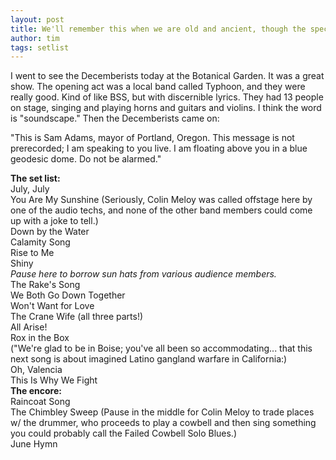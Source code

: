 ```yaml
---
layout: post
title: We'll remember this when we are old and ancient, though the specifics might be vague...
author: tim
tags: setlist
---
```

I went to see the Decemberists today at the Botanical Garden. It was a great show. The opening act was a local band called Typhoon, and they were really good. Kind of like BSS, but with discernible lyrics. They had 13 people on stage, singing and playing horns and guitars and violins. I think the word is "soundscape." Then the Decemberists came on:  
  
"This is Sam Adams, mayor of Portland, Oregon. This message is not prerecorded; I am speaking to you live. I am floating above you in a blue geodesic dome. Do not be alarmed."  
  
**The set list:**  
July, July  
You Are My Sunshine (Seriously, Colin Meloy was called offstage here by one of the audio techs, and none of the other band members could come up with a joke to tell.)  
Down by the Water  
Calamity Song  
Rise to Me  
Shiny  
*Pause here to borrow sun hats from various audience members.*  
The Rake's Song  
We Both Go Down Together  
Won't Want for Love  
The Crane Wife (all three parts!)  
All Arise!  
Rox in the Box  
("We're glad to be in Boise; you've all been so accommodating... that this next song is about imagined Latino gangland warfare in California:)   
Oh, Valencia   
This Is Why We Fight  
**The encore:**  
Raincoat Song  
The Chimbley Sweep (Pause in the middle for Colin Meloy to trade places w/ the drummer, who proceeds to play a cowbell and then sing something you could probably call the Failed Cowbell Solo Blues.)  
June Hymn